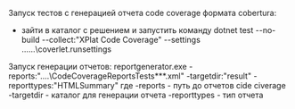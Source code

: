 Запуск тестов с генерацией отчета code coverage формата cobertura:
- зайти в каталог с решением и запустить команду
dotnet test --no-build --collect:"XPlat Code Coverage" --settings ..\..\..\coverlet.runsettings

Запуск генерации отчетов:
reportgenerator.exe -reports:"..\..\CodeCoverageReportsTests\**\*.xml" -targetdir:"result" -reporttypes:"HTMLSummary"
где
-reports - путь до отчетов cide civerage
-targetdir - каталог для генерации отчета
-reporttypes - тип отчета
